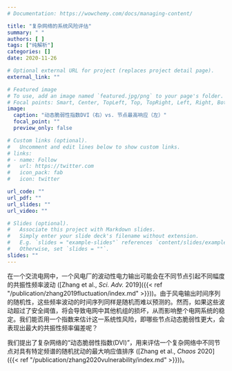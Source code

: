 ```yaml
---
# Documentation: https://wowchemy.com/docs/managing-content/

title: "复杂网络的系统风险评估"
summary: " "
authors: [ ]
tags: ["纯解析"]
categories: []
date: 2020-11-26

# Optional external URL for project (replaces project detail page).
external_link: ""

# Featured image
# To use, add an image named `featured.jpg/png` to your page's folder.
# Focal points: Smart, Center, TopLeft, Top, TopRight, Left, Right, BottomLeft, Bottom, BottomRight.
image:
  caption: "动态脆弱性指数DVI（右）vs. 节点最高响应（左）"
  focal_point: ""
  preview_only: false

# Custom links (optional).
#   Uncomment and edit lines below to show custom links.
# links:
# - name: Follow
#   url: https://twitter.com
#   icon_pack: fab
#   icon: twitter

url_code: ""
url_pdf: ""
url_slides: ""
url_video: ""

# Slides (optional).
#   Associate this project with Markdown slides.
#   Simply enter your slide deck's filename without extension.
#   E.g. `slides = "example-slides"` references `content/slides/example-slides.md`.
#   Otherwise, set `slides = ""`.
slides: ""
---
```


在一个交流电网中，一个风电厂的波动性电力输出可能会在不同节点引起不同幅度的共振性频率波动 ([Zhang et al., *Sci. Adv.* 2019]({{< ref "/publication/zhang2019fluctuation/index.md" >}}))。由于风电输出时间序列的随机性，这些频率波动的时间序列同样是随机而难以预测的。然而，如果这些波动超过了安全阈值，将会导致电网中其他机组的损坏，从而影响整个电网系统的稳定。我们能否用一个指数来估计这一系统性风险，即哪些节点动态脆弱性更大，会表现出最大的共振性频率偏差呢？

我们提出了复杂网络的“动态脆弱性指数(DVI)”，用来评估一个复杂网络中不同节点对具有特定频谱的随机扰动的最大响应值排序 ([Zhang et al., *Chaos* 2020]({{< ref "/publication/zhang2020vulnerability/index.md" >}}))。



